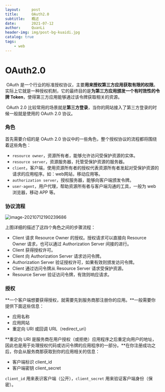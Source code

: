 ```yaml
---
layout:     post
title:      OAuth2.0
subtitle:   概述
date:       2021-07-12
author:     QuanLi
header-img: img/post-bg-kuaidi.jpg
catalog: true
tags:
    - web
---
```


# OAuth2.0

​	OAuth 是一个行业的标准授权协议，主要**用来授权第三方应用获取有限的权限**。实际上它就是一种授权机制，它的最终目的是**为第三方应用颁发一个有时效性的令牌 Token**，使得第三方应用能够通过该令牌获取相关的资源。

​	OAuth 2.0 比较常用的场景就是**第三方登录**，当你的网站接入了第三方登录的时候一般就是使用的 OAuth 2.0 协议。

### 角色

首先需要介绍的是 OAuth 2.0 协议中的一些角色，整个授权协议的流程都将围绕着这些角色：

- `resource owner`，资源所有者，能够允许访问受保护资源的实体。
- `resource server`，资源服务器，托管受保护资源的服务器。
- `client`，客户端，使用资源所有者的授权代表资源所有者发起对受保护资源的请求的应用程序。如：web网站，移动应用等。
- `authorization server`，授权服务器，能够向客户端颁发令牌。
- `user-agent`，用户代理，帮助资源所有者与客户端沟通的工具，一般为 web 浏览器，移动 APP 等。

### 协议流程

![image-20210712190239686](https://i.loli.net/2021/07/12/HeDqJTrYtspPzFI.png)

上图详细的描述了这四个角色之间的步骤流程：

- Client 请求 Resource Owner 的授权。授权请求可以直接向 Resource Owner 请求，也可以通过 Authorization Server 间接的进行。
- Client 获得授权许可。
- Client 向 Authorization Server 请求访问令牌。
- Authorization Server 验证授权许可，如果有效则颁发访问令牌。
-  Client 通过访问令牌从 Resource Server 请求受保护资源。
-  Resource Server 验证访问令牌，有效则响应请求。

### 授权

**一个客户端想要获得授权，就需要先到服务商那注册你的应用。**一般需要你提供下面这些信息：

- 应用名称
- 应用网站
- 重定向 URI 或回调 URL（redirect_uri）

**重定向 URI 是服务商在用户授权（或拒绝）应用程序之后重定向用户的地址，因此也是用于处理授权代码或访问令牌的应用程序的一部分。**在你注册成功之后，你会从服务商那获取到你的应用相关的信息：

- 客户端标识 client_id
- 客户端密钥 client_secret

`client_id` 用来表识客户端（公开），`client_secret` 用来验证客户端身份（保密）。